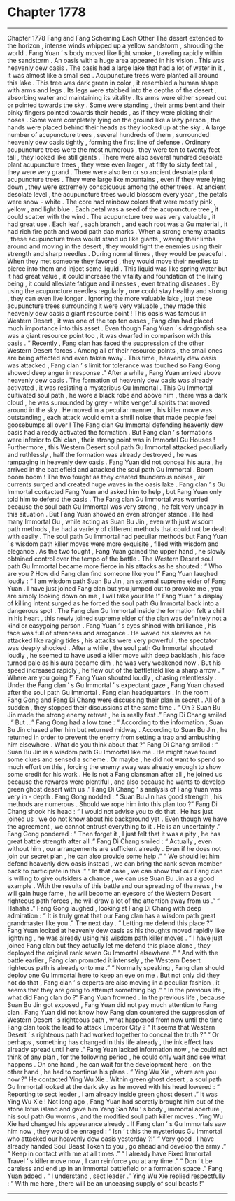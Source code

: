 
# Chapter 1778


---

Chapter 1778 Fang and Fang Scheming Each Other
The desert extended to the horizon , intense winds whipped up a yellow sandstorm , shrouding the world .
Fang Yuan ’ s body moved like light smoke , traveling rapidly within the sandstorm .
An oasis with a huge area appeared in his vision .
This was heavenly dew oasis .
The oasis had a large lake that had a lot of water in it , it was almost like a small sea .
Acupuncture trees were planted all around this lake .
This tree was dark green in color , it resembled a human shape with arms and legs . Its legs were stabbed into the depths of the desert , absorbing water and maintaining its vitality . Its arms were either spread out or pointed towards the sky . Some were standing , their arms bent and their pinky fingers pointed towards their heads , as if they were picking their noses . Some were completely lying on the ground like a lazy person , the hands were placed behind their heads as they looked up at the sky .
A large number of acupuncture trees , several hundreds of them , surrounded heavenly dew oasis tightly , forming the first line of defense .
Ordinary acupuncture trees were the most numerous , they were ten to twenty feet tall , they looked like still giants .
There were also several hundred desolate plant acupuncture trees , they were even larger , at fifty to sixty feet tall , they were very grand .
There were also ten or so ancient desolate plant acupuncture trees . They were large like mountains , even if they were lying down , they were extremely conspicuous among the other trees .
At ancient desolate level , the acupuncture trees would blossom every year , the petals were snow - white . The core had rainbow colors that were mostly pink , yellow , and light blue . Each petal was a seed of the acupuncture tree , it could scatter with the wind .
The acupuncture tree was very valuable , it had great use .
Each leaf , each branch , and each root was a Gu material , it had rich fire path and wood path dao marks .
When a strong enemy attacks , these acupuncture trees would stand up like giants , waving their limbs around and moving in the desert , they would fight the enemies using their strength and sharp needles .
During normal times , they would be peaceful . When they met someone they favored , they would move their needles to pierce into them and inject some liquid .
This liquid was like spring water but it had great value , it could increase the vitality and foundation of the living being , it could alleviate fatigue and illnesses , even treating diseases . By using the acupuncture needles regularly , one could stay healthy and strong , they can even live longer .
Ignoring the more valuable lake , just these acupuncture trees surrounding it were very valuable , they made this heavenly dew oasis a giant resource point !
This oasis was famous in Western Desert , it was one of the top ten oases , Fang clan had placed much importance into this asset .
Even though Fang Yuan ’ s dragonfish sea was a giant resource point too , it was dwarfed in comparison with this oasis .
“ Recently , Fang clan has faced the suppression of the other Western Desert forces . Among all of their resource points , the small ones are being affected and even taken away . This time , heavenly dew oasis was attacked , Fang clan ’ s limit for tolerance was touched so Fang Gong showed deep anger in response .”
After a while , Fang Yuan arrived above heavenly dew oasis .
The formation of heavenly dew oasis was already activated , it was resisting a mysterious Gu Immortal .
This Gu Immortal cultivated soul path , he wore a black robe and above him , there was a dark cloud , he was surrounded by grey - white vengeful spirits that moved around in the sky .
He moved in a peculiar manner , his killer move was outstanding , each attack would emit a shrill noise that made people feel goosebumps all over !
The Fang clan Gu Immortal defending heavenly dew oasis had already activated the formation .
But Fang clan ’ s formations were inferior to Chi clan , their strong point was in Immortal Gu Houses !
Furthermore , this Western Desert soul path Gu Immortal attacked peculiarly and ruthlessly , half the formation was already destroyed , he was rampaging in heavenly dew oasis .
Fang Yuan did not conceal his aura , he arrived in the battlefield and attacked the soul path Gu Immortal .
Boom boom boom !
The two fought as they created thunderous noises , air currents surged and created huge waves in the oasis lake .
Fang clan ’ s Gu Immortal contacted Fang Yuan and asked him to help , but Fang Yuan only told him to defend the oasis .
The Fang clan Gu Immortal was worried because the soul path Gu Immortal was very strong , he felt very uneasy in this situation .
But Fang Yuan showed an even stronger stance .
He had many Immortal Gu , while acting as Suan Bu Jin , even with just wisdom path methods , he had a variety of different methods that could not be dealt with easily .
The soul path Gu Immortal had peculiar methods but Fang Yuan ’ s wisdom path killer moves were more exquisite , filled with wisdom and elegance .
As the two fought , Fang Yuan gained the upper hand , he slowly obtained control over the tempo of the battle .
The Western Desert soul path Gu Immortal became more fierce in his attacks as he shouted : “ Who are you ? How did Fang clan find someone like you !”
Fang Yuan laughed loudly : “ I am wisdom path Suan Bu Jin , an external supreme elder of Fang Yuan . I have just joined Fang clan but you jumped out to provoke me , you are simply looking down on me , I will take your life !”
Fang Yuan ’ s display of killing intent surged as he forced the soul path Gu Immortal back into a dangerous spot .
The Fang clan Gu Immortal inside the formation felt a chill in his heart , this newly joined supreme elder of the clan was definitely not a kind or easygoing person .
Fang Yuan ’ s eyes shined with brilliance , his face was full of sternness and arrogance .
He waved his sleeves as he attacked like raging tides , his attacks were very powerful , the spectator was deeply shocked .
After a while , the soul path Gu Immortal shouted loudly , he seemed to have used a killer move with deep backlash , his face turned pale as his aura became dim , he was very weakened now .
But his speed increased rapidly , he flew out of the battlefield like a sharp arrow .
“ Where are you going !” Fang Yuan shouted loudly , chasing relentlessly .
Under the Fang clan ’ s Gu Immortal ’ s expectant gaze , Fang Yuan chased after the soul path Gu Immortal .
Fang clan headquarters .
In the room , Fang Gong and Fang Di Chang were discussing their plan in secret .
All of a sudden , they stopped their discussions at the same time .
“ Oh ? Suan Bu Jin made the strong enemy retreat , he is really fast .” Fang Di Chang smiled .
“ But …” Fang Gong had a low tone : “ According to the information , Suan Bu Jin chased after him but returned midway . According to Suan Bu Jin , he returned in order to prevent the enemy from setting a trap and ambushing him elsewhere . What do you think about that ?”
Fang Di Chang smiled : “ Suan Bu Jin is a wisdom path Gu Immortal like me . He might have found some clues and sensed a scheme . Or maybe , he did not want to spend so much effort on this , forcing the enemy away was already enough to show some credit for his work . He is not a Fang clansman after all , he joined us because the rewards were plentiful , and also because he wants to develop green ghost desert with us .”
Fang Di Chang ’ s analysis of Fang Yuan was very in - depth .
Fang Gong nodded : “ Suan Bu Jin has good strength , his methods are numerous . Should we rope him into this plan too ?”
Fang Di Chang shook his head : “ I would not advise you to do that . He has just joined us , we do not know about his background yet . Even though we have the agreement , we cannot entrust everything to it . He is an uncertainty .”
Fang Gong pondered : “ Then forget it , I just felt that it was a pity , he has great battle strength after all .”
Fang Di Chang smiled : “ Actually , even without him , our arrangements are sufficient already . Even if he does not join our secret plan , he can also provide some help .”
“ We should let him defend heavenly dew oasis instead , we can bring the rank seven member back to participate in this .”
“ In that case , we can show that our Fang clan is willing to give outsiders a chance , we can use Suan Bu Jin as a good example . With the results of this battle and our spreading of the news , he will gain huge fame , he will become an eyesore of the Western Desert righteous path forces , he will draw a lot of the attention away from us .”
“ Hahaha .” Fang Gong laughed , looking at Fang Di Chang with deep admiration : “ It is truly great that our Fang clan has a wisdom path great grandmaster like you .”
The next day .
“ Letting me defend this place ?” Fang Yuan looked at heavenly dew oasis as his thoughts moved rapidly like lightning , he was already using his wisdom path killer moves .
“ I have just joined Fang clan but they actually let me defend this place alone , they deployed the original rank seven Gu Immortal elsewhere .”
“ And with the battle earlier , Fang clan promoted it intensely , the Western Desert righteous path is already onto me .”
“ Normally speaking , Fang clan should deploy one Gu Immortal here to keep an eye on me . But not only did they not do that , Fang clan ’ s experts are also moving in a peculiar fashion , it seems that they are going to attempt something big .”
“ In the previous life , what did Fang clan do ?”
Fang Yuan frowned .
In the previous life , because Suan Bu Jin got exposed , Fang Yuan did not pay much attention to Fang clan .
Fang Yuan did not know how Fang clan countered the suppression of Western Desert ’ s righteous path , what happened from now until the time Fang clan took the lead to attack Emperor City ?
“ It seems that Western Desert ’ s righteous path had worked together to conceal the truth ?”
“ Or perhaps , something has changed in this life already , the ink effect has already spread until here .”
Fang Yuan lacked information now , he could not think of any plan , for the following period , he could only wait and see what happens . On one hand , he can wait for the development here , on the other hand , he had to continue his plans .
“ Ying Wu Xie , where are you now ?” He contacted Ying Wu Xie .
Within green ghost desert , a soul path Gu Immortal looked at the dark sky as he moved with his head lowered : “ Reporting to sect leader , I am already inside green ghost desert .”
It was Ying Wu Xie !
Not long ago , Fang Yuan had secretly brought him out of the stone lotus island and gave him Yang San Mu ’ s body , immortal aperture , his soul path Gu worms , and the modified soul path killer moves .
Ying Wu Xie had changed his appearance already .
If Fang clan ’ s Gu Immortals saw him now , they would be enraged : “ Isn ’ t this the mysterious Gu Immortal who attacked our heavenly dew oasis yesterday ?!”
“ Very good , I have already handed Soul Beast Token to you , go ahead and develop the army .”
“ Keep in contact with me at all times .”
“ I already have Fixed Immortal Travel ’ s killer move now , I can reinforce you at any time .”
“ Don ’ t be careless and end up in an immortal battlefield or a formation space .” Fang Yuan added .
“ I understand , sect leader .” Ying Wu Xie replied respectfully : “ With me here , there will be an unceasing supply of soul beasts !”

---

